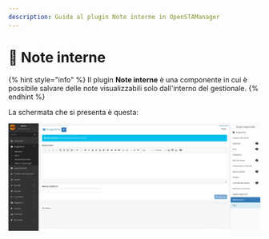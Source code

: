 ```yaml
---
description: Guida al plugin Note interne in OpenSTAManager
---
```


# 🔖 Note interne

{% hint style="info" %}
Il plugin **Note interne** è una componente in cui è possibile salvare delle note visualizzabili solo dall'interno del gestionale.
{% endhint %}

La schermata che si presenta è questa:

![](<../../../../.gitbook/assets/image (165).png>)
